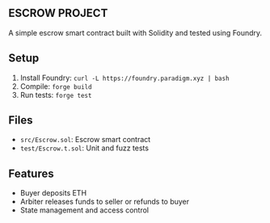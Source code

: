 ## ESCROW PROJECT

A simple escrow smart contract built with Solidity and tested using Foundry.

## Setup
1. Install Foundry: `curl -L https://foundry.paradigm.xyz | bash`
2. Compile: `forge build`
3. Run tests: `forge test`

## Files
- `src/Escrow.sol`: Escrow smart contract
- `test/Escrow.t.sol`: Unit and fuzz tests

## Features
- Buyer deposits ETH
- Arbiter releases funds to seller or refunds to buyer
- State management and access control
